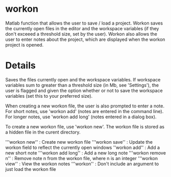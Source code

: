 # workon
Matlab function that allows the user to save / load a project. Workon saves the currently open files in the editor and the workspace variables (if they don't exceeed a threshold size, set by the user). Workon also allows the user to enter notes about the project, which are displayed when the workon project is opened.

# Details

Saves the files currently open and the workspace variables. If workspace
variables sum to greater than a threshold size (in Mb, see 'Settings'),
the user is flagged and given the option whether or not to save the
workspace variables (set this to your preferred size).

When creating a new workon file, the user is also prompted to enter a
note. For short notes, use 'workon add' (notes are entered in the command
line). For longer notes, use 'workon add long' (notes entered in a dialog
box).

To create a new workon file, use 'workon new'. The workon file is stored
as a hidden file in the curent directory.

'''workon new''        : Create new workon file
'''workon save''       : Update the workon field to reflect the currently open windows
''workon add''         : Add a new short note
'''workon add long''   : Add a new long note
'''workon remove n''   : Remove note n from the workon file, where n is an integer
'''workon view''       : View the workon notes
'''workon''            : Don't include an argument to just load the workon file
